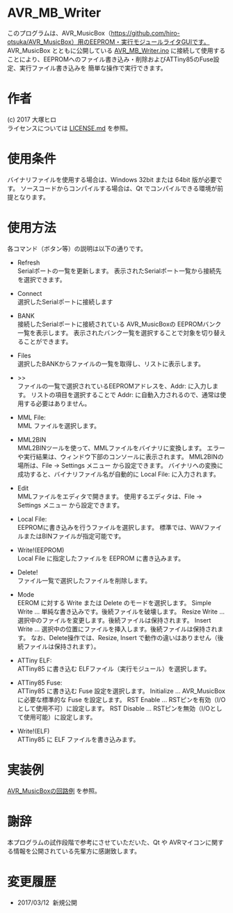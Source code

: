 # AVR_MB_Writer
このプログラムは、AVR_MusicBox（https://github.com/hiro-otsuka/AVR_MusicBox）用のEEPROM・実行モジュールライタGUIです。
AVR_MusicBox とともに公開している [AVR_MB_Writer.ino](../AVR_MusicBox/blob/master/tools/AVR_MB_Writer.ino)
に接続して使用することにより、EEPROMへのファイル書き込み・削除およびATTiny85のFuse設定、実行ファイル書き込みを
簡単な操作で実行できます。

# 作者
(c) 2017 大塚ヒロ <otsuk atmark purple.plala.or.jp>  
ライセンスについては [LICENSE.md](/license.md) を参照。

# 使用条件
バイナリファイルを使用する場合は、Windows 32bit または 64bit 版が必要です。
ソースコードからコンパイルする場合は、Qt でコンパイルできる環境が前提となります。

# 使用方法
各コマンド（ボタン等）の説明は以下の通りです。

* Refresh  
 Serialポートの一覧を更新します。
 表示されたSerialポート一覧から接続先を選択できます。

* Connect  
 選択したSerialポートに接続します

* BANK  
 接続したSerialポートに接続されている AVR_MusicBoxの EEPROMバンク一覧を表示します。
 表示されたバンク一覧を選択することで対象を切り替えることができます。

* Files  
 選択したBANKからファイルの一覧を取得し、リストに表示します。

* \>\>  
 ファイルの一覧で選択されているEEPROMアドレスを、Addr: に入力します。
 リストの項目を選択することで Addr: に自動入力されるので、通常は使用する必要はありません。

* MML File:  
 MML ファイルを選択します。

* MML2BIN  
 MML2BINツールを使って、MMLファイルをバイナリに変換します。
 エラーや実行結果は、ウィンドウ下部のコンソールに表示されます。
 MML2BINの場所は、File -> Settings メニュー から設定できます。
 バイナリへの変換に成功すると、バイナリファイル名が自動的に Local File: に入力されます。

* Edit  
 MMLファイルをエディタで開きます。
 使用するエディタは、File -> Settings メニュー から設定できます。

* Local File:  
 EEPROMに書き込みを行うファイルを選択します。
 標準では、WAVファイルまたはBINファイルが指定可能です。

* Write!(EEPROM)  
 Local File に指定したファイルを EEPROM に書き込みます。

* Delete!  
 ファイル一覧で選択したファイルを削除します。

* Mode  
 EEROM に対する Write または Delete のモードを選択します。
  Simple Write ... 単純な書き込みです。後続ファイルを破壊します。
  Resize Write ... 選択中のファイルを変更します。後続ファイルは保持されます。
  Insert Write ... 選択中の位置にファイルを挿入します。後続ファイルは保持されます。
 なお、Delete操作では、Resize, Insert で動作の違いはありません（後続ファイルは保持されます）。

* ATTiny ELF:  
 ATTiny85 に書き込む ELFファイル（実行モジュール）を選択します。

* ATTiny85 Fuse:  
 ATTiny85 に書き込む Fuse 設定を選択します。
  Initialize ... AVR_MusicBox に必要な標準的な Fuse を設定します。
  RST Enable ... RSTピンを有効（I/Oとして使用不可）に設定します。
  RST Disable ... RSTピンを無効（I/Oとして使用可能）に設定します。

* Write!(ELF)  
 ATTiny85 に ELF ファイルを書き込みます。

# 実装例  
 [AVR_MusicBoxの回路例](../AVR_MusicBox/tree/master/circuits) を参照。

# 謝辞
本プログラムの試作段階で参考にさせていただいた、Qt や AVRマイコンに関する情報を公開されている先輩方に感謝致します。

# 変更履歴

* 2017/03/12  新規公開

